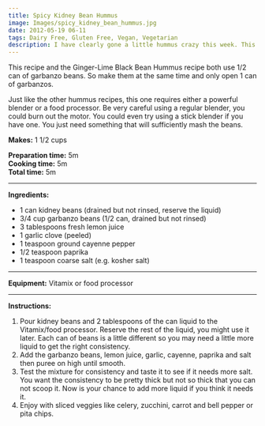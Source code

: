 ```yaml
---
title: Spicy Kidney Bean Hummus
image: Images/spicy_kidney_bean_hummus.jpg
date: 2012-05-19 06-11
tags: Dairy Free, Gluten Free, Vegan, Vegetarian
description: I have clearly gone a little hummus crazy this week. This is the last one I promise. This hummus has a nice little kick to it, and is full of protein, folate, iron, magnesium and manganese.
---
```

This recipe and the Ginger-Lime Black Bean Hummus recipe both use 1/2 can of garbanzo beans. So make them at the same time and only open 1 can of garbanzos. 

Just like the other hummus recipes, this one requires either a powerful blender or a food processor. Be very careful using a regular blender, you could burn out the motor. You could even try using a stick blender if you have one. You just need something that will sufficiently mash the beans.


**Makes:** 1 1/2 cups

**Preparation time:** 5m  
**Cooking time:** 5m  
**Total time:** 5m

---

**Ingredients:**

- 1 can kidney beans (drained but not rinsed, reserve the liquid)
- 3/4 cup garbanzo beans (1/2 can, drained but not rinsed)
- 3 tablespoons fresh lemon juice
- 1  garlic clove (peeled)
- 1 teaspoon ground cayenne pepper
- 1/2 teaspoon paprika
- 1 teaspoon coarse salt (e.g. kosher salt)


---

**Equipment:** Vitamix or food processor 

---

**Instructions:**

1. Pour kidney beans and 2 tablespoons of the can liquid to the Vitamix/food processor. Reserve the rest of the liquid, you might use it later. Each can of beans is a little different so you may need a little more liquid to get the right consistency.
1. Add the garbanzo beans, lemon juice, garlic, cayenne, paprika and salt then puree on high until smooth. 
1. Test the mixture for consistency and taste it to see if it needs more salt. You want the consistency to be pretty thick but not so thick that you can not scoop it. Now is your chance to add more liquid if you think it needs it. 
1. Enjoy with sliced veggies like celery, zucchini, carrot and bell pepper or pita chips. 

